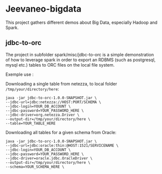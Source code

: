 # Jeevaneo-bigdata

This project gathers different demos about Big Data, especially Hadoop and Spark.

## jdbc-to-orc
The project in subfolder spark/misc/jdbc-to-orc is a simple demonstration of how to leverage spark in order to export an RDBMS (such as postgresql, mysql etc.) tables to ORC files on the local file system.

Exemple use : 

Downloading a single table from netezza, to local folder `/tmp/your/directory/here`:

 ```
 java -jar jdbc-to-orc-1.0.0-SNAPSHOT.jar \
 --jdbc-url=jdbc:netezza://HOST:PORT/SCHEMA \
 --jdbc-login=YOUR_DB_ACCOUNT \
 --jdbc-password=YOUR_PASSWORD_HERE \
 --jdbc-driver=org.netezza.Driver \
 --output-dir=/tmp/your/directory/here \
 --table=YOUR_TABLE_HERE
 ```
 
 Downloading all tables for a given schema from Oracle:

 ```
 java -jar jdbc-to-orc-1.0.0-SNAPSHOT.jar \
 --jdbc-url=jdbc:oracle:thin:@HOST:1521/SERVICENAME \
 --jdbc-login=YOUR_DB_ACCOUNT \
 --jdbc-password=YOUR_PASSWORD_HERE \
 --jdbc-driver=oracle.jdbc.OracleDriver \
 --output-dir=/tmp/your/directory/here \
 --schema=YOUR_SCHEMA_HERE \
 ```